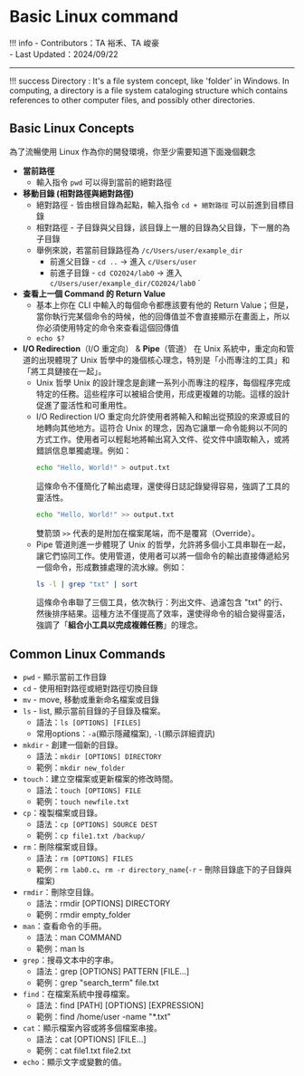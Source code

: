 # Basic Linux command

!!! info
    - Contributors：TA 裕禾、TA 峻豪  
    - Last Updated：2024/09/22

---

!!! success
    Directory : It's a file system concept, like 'folder' in Windows. In computing, a directory is a file system cataloging structure which contains references to other computer files, and possibly other directories.

## Basic Linux Concepts

為了流暢使用 Linux 作為你的開發環境，你至少需要知道下面幾個觀念

- **當前路徑**
    - 輸入指令 `pwd` 可以得到當前的絕對路徑
- **移動目錄 (相對路徑與絕對路徑)**
    - 絕對路徑 - 皆由根目錄為起點，輸入指令 `cd + 絕對路徑` 可以前進到目標目錄
    - 相對路徑 - 子目錄與父目錄，該目錄上一層的目錄為父目錄，下一層的為子目錄
    - 舉例來說，若當前目錄路徑為 `/c/Users/user/example_dir`
        - 前進父目錄 - `cd ..` -> 進入 `c/Users/user`
        - 前進子目錄 - `cd CO2024/lab0` -> 進入 `c/Users/user/example_dir/CO2024/lab0`
` 
- **查看上一個 Command 的 Return Value**
    - 基本上你在 CLI 中輸入的每個命令都應該要有他的 Return Value；但是，當你執行完某個命令的時候，他的回傳值並不會直接顯示在畫面上，所以你必須使用特定的命令來查看這個回傳值
    - `echo $?`
- **I/O Redirection**（I/O 重定向） & **Pipe**（管道）
    在 Unix 系統中，重定向和管道的出現體現了 Unix 哲學中的幾個核心理念，特別是「小而專注的工具」和「將工具鏈接在一起」。
    - Unix 哲學
        Unix 的設計理念是創建一系列小而專注的程序，每個程序完成特定的任務。這些程序可以被組合使用，形成更複雜的功能。這樣的設計促進了靈活性和可重用性。
    - I/O Redirection
        I/O 重定向允許使用者將輸入和輸出從預設的來源或目的地轉向其他地方。這符合 Unix 的理念，因為它讓單一命令能夠以不同的方式工作。使用者可以輕鬆地將輸出寫入文件、從文件中讀取輸入，或將錯誤信息單獨處理。例如：
        ```bash
        echo "Hello, World!" > output.txt
        ```
        這條命令不僅簡化了輸出處理，還使得日誌記錄變得容易，強調了工具的靈活性。
        ```bash
        echo "Hello, World!" >> output.txt
        ```
        雙箭頭 `>>` 代表的是附加在檔案尾端，而不是覆寫（Override）。
    - Pipe
        管道則進一步體現了 Unix 的哲學，允許將多個小工具串聯在一起，讓它們協同工作。使用管道，使用者可以將一個命令的輸出直接傳遞給另一個命令，形成數據處理的流水線。例如：
        ```bash
        ls -l | grep "txt" | sort
        ```
        這條命令串聯了三個工具，依次執行：列出文件、過濾包含 "txt" 的行、然後排序結果。這種方法不僅提高了效率，還使得命令的組合變得靈活，強調了「**組合小工具以完成複雜任務**」的理念。

## Common Linux Commands

- `pwd` - 顯示當前工作目錄
- `cd` - 使用相對路徑或絕對路徑切換目錄
- `mv` - move, 移動或重新命名檔案或目錄
- `ls` - list, 顯示當前目錄的子目錄及檔案。
    - 語法：`ls [OPTIONS] [FILES]`
    - 常用options：`-a`(顯示隱藏檔案), `-l`(顯示詳細資訊)
- `mkdir` - 創建一個新的目錄。
    - 語法：`mkdir [OPTIONS] DIRECTORY`
    - 範例：`mkdir new_folder`
- `touch`：建立空檔案或更新檔案的修改時間。
    - 語法：`touch [OPTIONS] FILE`
    - 範例：`touch newfile.txt`
- `cp`：複製檔案或目錄。
    - 語法：`cp [OPTIONS] SOURCE DEST`
    - 範例：`cp file1.txt /backup/`
- `rm`：刪除檔案或目錄。
    - 語法：`rm [OPTIONS] FILES`
    - 範例：`rm lab0.c`、`rm -r directory_name`(`-r` - 刪除目錄底下的子目錄與檔案)
- `rmdir`：刪除空目錄。
    - 語法：rmdir [OPTIONS] DIRECTORY
    - 範例：rmdir empty_folder
- `man`：查看命令的手冊。
    - 語法：man COMMAND
    - 範例：man ls
- `grep`：搜尋文本中的字串。
    - 語法：grep [OPTIONS] PATTERN [FILE...]
    - 範例：grep "search_term" file.txt
- `find`：在檔案系統中搜尋檔案。
    - 語法：find [PATH] [OPTIONS] [EXPRESSION]
    - 範例：find /home/user -name "*.txt"
- `cat`：顯示檔案內容或將多個檔案串接。
    - 語法：cat [OPTIONS] [FILE...]
    - 範例：cat file1.txt file2.txt
- `echo`：顯示文字或變數的值。
